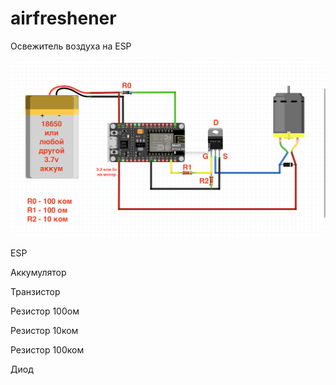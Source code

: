 # airfreshener

Освежитель воздуха на ESP

![Схема:](scheme.png)

ESP

Аккумулятор

Транзистор

Резистор 100ом

Резистор 10ком

Резистор 100ком

Диод

